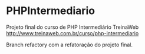 PHPIntermediario
================

Projeto final do curso de PHP Intermediário TreinaWeb http://www.treinaweb.com.br/curso/php-intermediario

Branch refactory com a refatoração do projeto final.
